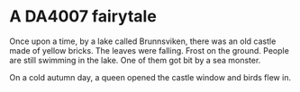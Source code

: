# A DA4007 fairytale
Once upon a time, by a lake called Brunnsviken, there was an old castle made of yellow bricks.
The leaves were falling.
Frost on the ground.
People are still swimming in the lake. 
One of them got bit by a sea monster.

On a cold autumn day, a queen opened the castle window and birds flew in.
